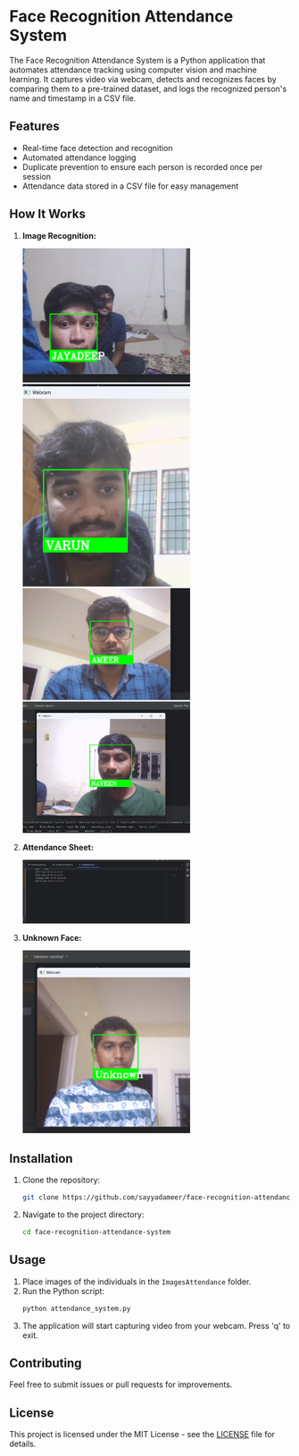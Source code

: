 # Face Recognition Attendance System

The Face Recognition Attendance System is a Python application that automates attendance tracking using computer vision and machine learning. It captures video via webcam, detects and recognizes faces by comparing them to a pre-trained dataset, and logs the recognized person's name and timestamp in a CSV file.

## Features

- Real-time face detection and recognition
- Automated attendance logging
- Duplicate prevention to ensure each person is recorded once per session
- Attendance data stored in a CSV file for easy management

## How It Works

1. **Image Recognition:**

   <img src="./asserts/1.jpg" alt="Image 1" width="300" />
   <img src="./asserts/2.jpg" alt="Image 2" width="300" />
   <img src="./asserts/3.jpg" alt="Image 3" width="300" />
   <img src="./asserts/5.jpg" alt="Image 4" width="300" />
  
3. **Attendance Sheet:**
   
   <img src="./asserts/6.jpg" alt="Attendance Sheet" width="300" />

5. **Unknown Face:**
    
   <img src="./asserts/4.jpg" alt="Unknown Face" width="300" />

## Installation

1. Clone the repository:
    ```bash
    git clone https://github.com/sayyadameer/face-recognition-attendance-system.git
    ```

2. Navigate to the project directory:
    ```bash
    cd face-recognition-attendance-system
    ```

## Usage

1. Place images of the individuals in the `ImagesAttendance` folder.
2. Run the Python script:
    ```bash
    python attendance_system.py
    ```
3. The application will start capturing video from your webcam. Press 'q' to exit.

## Contributing

Feel free to submit issues or pull requests for improvements.

## License

This project is licensed under the MIT License - see the [LICENSE](LICENSE) file for details.
